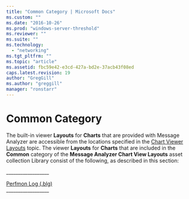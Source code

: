 ```yaml
---
title: "Common Category | Microsoft Docs"
ms.custom: ""
ms.date: "2016-10-26"
ms.prod: "windows-server-threshold"
ms.reviewer: ""
ms.suite: ""
ms.technology: 
  - "networking"
ms.tgt_pltfrm: ""
ms.topic: "article"
ms.assetid: fbc59e42-e3cd-427a-bd2e-37acb43f08ed
caps.latest.revision: 19
author: "GregGill"
ms.author: "greggill"
manager: "ronstarr"
---
```

# Common Category
The built-in viewer **Layouts** for **Charts** that are provided with Message Analyzer are accessible from the locations specified in the [Chart Viewer Layouts](chart-viewer-layouts.md) topic. The viewer **Layouts** for **Charts** that are included in the **Common** category of the **Message Analyzer Chart View Layouts** asset collection Library consist of the following, as described in this section:  
  
 _________________\_  
  
 [Perfmon Log (.blg)](perfmon-log-blg.md)   
_________________\_